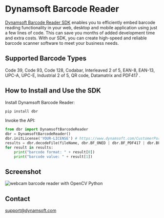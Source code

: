 # Dynamsoft Barcode Reader

[Dynamsoft Barcode Reader SDK](https://www.dynamsoft.com/Products/Dynamic-Barcode-Reader.aspx) enables you to efficiently embed barcode reading functionality in your web, desktop and mobile application using just a few lines of code. This can save you months of added development time and extra costs. With our SDK, you can create high-speed and reliable barcode scanner software to meet your business needs.

## Supported Barcode Types

Code 39, Code 93, Code 128, Codabar, Interleaved 2 of 5, EAN-8, EAN-13, UPC-A, UPC-E, Industrial 2 of 5, QR code, Datamatrix and PDF417 .

## How to Install and Use the SDK

Install Dynamsoft Barcode Reader:

```bash
pip install dbr
```

Invoke the API:

```python
from dbr import DynamsoftBarcodeReader
dbr = DynamsoftBarcodeReader()
dbr.initLicense('YOUR-LICENSE') # https://www.dynamsoft.com/CustomerPortal/Portal/Triallicense.aspx
results = dbr.decodeFile(fileName, dbr.BF_ONED | dbr.BF_PDF417 | dbr.BF_QR_CODE | dbr.BF_DATAMATRIX | dbr.BF_AZTEC)
for result in results:
    print("barcode format: " + result[0])
    print("barcode value: " + result[1])
```


## Screenshot
![webcam barcode reader with OpenCV Python](https://www.codepool.biz/wp-content/uploads/2017/04/python-barcode-reader.png)

## Contact 
support@dynamsoft.com




    


